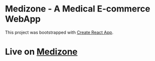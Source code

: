 # Medizone - A Medical E-commerce WebApp

This project was bootstrapped with [Create React App](https://github.com/facebook/create-react-app).

# Live on [Medizone](https://medizonnetlify.app)

